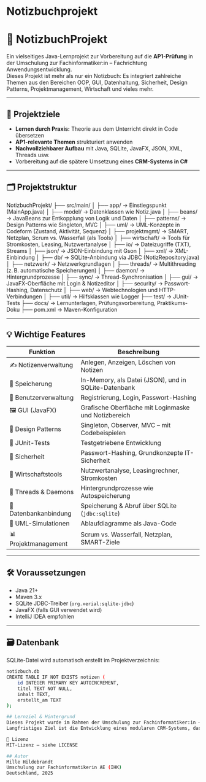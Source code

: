 # Notizbuchprojekt
# 📘 NotizbuchProjekt

Ein vielseitiges Java-Lernprojekt zur Vorbereitung auf die **AP1-Prüfung** in der Umschulung zur Fachinformatiker:in – Fachrichtung Anwendungsentwicklung.  
Dieses Projekt ist mehr als nur ein Notizbuch: Es integriert zahlreiche Themen aus den Bereichen OOP, GUI, Datenhaltung, Sicherheit, Design Patterns, Projektmanagement, Wirtschaft und vieles mehr.

---

## 🚀 Projektziele

- **Lernen durch Praxis:** Theorie aus dem Unterricht direkt in Code übersetzen
- **AP1-relevante Themen** strukturiert anwenden
- **Nachvollziehbarer Aufbau** mit Java, SQLite, JavaFX, JSON, XML, Threads usw.
- Vorbereitung auf die spätere Umsetzung eines **CRM-Systems in C#**

---

## 🗂️ Projektstruktur
NotizbuchProjekt/
├── src/main/
│ ├── app/ → Einstiegspunkt (MainApp.java)
│ ├── model/ → Datenklassen wie Notiz.java
│ ├── beans/ → JavaBeans zur Entkopplung von Logik und Daten
│ ├── patterns/ → Design Patterns wie Singleton, MVC
│ ├── uml/ → UML-Konzepte in Codeform (Zustand, Aktivität, Sequenz)
│ ├── projektmgmt/ → SMART, Netzplan, Scrum vs. Wasserfall (als Tools)
│ ├── wirtschaft/ → Tools für Stromkosten, Leasing, Nutzwertanalyse
│ ├── io/ → Dateizugriffe (TXT), Streams
│ ├── json/ → JSON-Einbindung mit Gson
│ ├── xml/ → XML-Einbindung
│ ├── db/ → SQLite-Anbindung via JDBC (NotizRepository.java)
│ ├── netzwerk/ → Netzwerkgrundlagen
│ ├── threads/ → Multithreading (z. B. automatische Speicherungen)
│ ├── daemon/ → Hintergrundprozesse
│ ├── sync/ → Thread-Synchronisation
│ ├── gui/ → JavaFX-Oberfläche mit Login & Notizeditor
│ ├── security/ → Passwort-Hashing, Datenschutz
│ ├── web/ → Webtechnologien und HTTP-Verbindungen
│ ├── util/ → Hilfsklassen wie Logger
├── test/ → JUnit-Tests
├── docs/ → Lernunterlagen, Prüfungsvorbereitung, Praktikums-Doku
├── pom.xml → Maven-Konfiguration


---

## 💡 Wichtige Features

| Funktion                   | Beschreibung |
|---------------------------|--------------|
| ✍️ Notizenverwaltung       | Anlegen, Anzeigen, Löschen von Notizen |
| 💾 Speicherung             | In-Memory, als Datei (JSON), und in SQLite-Datenbank |
| 👤 Benutzerverwaltung      | Registrierung, Login, Passwort-Hashing |
| 🖼️ GUI (JavaFX)           | Grafische Oberfläche mit Loginmaske und Notizbereich |
| 🧱 Design Patterns         | Singleton, Observer, MVC – mit Codebeispielen |
| 🧪 JUnit-Tests             | Testgetriebene Entwicklung |
| 🔐 Sicherheit              | Passwort-Hashing, Grundkonzepte IT-Sicherheit |
| 🧮 Wirtschaftstools        | Nutzwertanalyse, Leasingrechner, Stromkosten |
| 🔄 Threads & Daemons       | Hintergrundprozesse wie Autospeicherung |
| 🔌 Datenbankanbindung      | Speicherung & Abruf über SQLite (`jdbc:sqlite`) |
| 🧠 UML-Simulationen        | Ablaufdiagramme als Java-Code |
| 📊 Projektmanagement       | Scrum vs. Wasserfall, Netzplan, SMART-Ziele |

---

## 🛠️ Voraussetzungen

- Java 21+
- Maven 3.x
- SQLite JDBC-Treiber (`org.xerial:sqlite-jdbc`)
- JavaFX (falls GUI verwendet wird)
- IntelliJ IDEA empfohlen

---

## 🗃️ Datenbank

SQLite-Datei wird automatisch erstellt im Projektverzeichnis:

```bash
notizbuch.db
CREATE TABLE IF NOT EXISTS notizen (
    id INTEGER PRIMARY KEY AUTOINCREMENT,
    titel TEXT NOT NULL,
    inhalt TEXT,
    erstellt_am TEXT
);

## Lernziel & Hintergrund
Dieses Projekt wurde im Rahmen der Umschulung zur Fachinformatiker:in – AE entwickelt und dient als praktischer Lernspeicher für alle prüfungsrelevanten Inhalte der AP1.
Langfristiges Ziel ist die Entwicklung eines modularen CRM-Systems, das später auch in C# umgesetzt werden kann.

📄 Lizenz
MIT-Lizenz – siehe LICENSE

## Autor
Mille Hildebrandt
Umschulung zur Fachinformatikerin AE (IHK)
Deutschland, 2025
